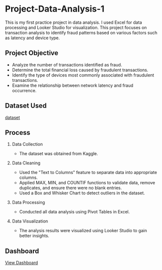 # Project-Data-Analysis-1
This is my first practice project in data analysis. I used Excel for data processing and Looker Studio for visualization. This project focuses on transaction analysis to identify fraud patterns based on various factors such as latency and device type.

## Project Objective
- Analyze the number of transactions identified as fraud.
- Determine the total financial loss caused by fraudulent transactions.
- Identify the type of devices most commonly associated with fraudulent transactions.
- Examine the relationship between network latency and fraud occurrence.

## Dataset Used
<a href="https://github.com/elangherama/Project-Data-Analysis-1/blob/main/transaction_data.csv">dataset<a/>

## Process
1. Data Collection
   - The dataset was obtained from Kaggle.
     
2. Data Cleaning
   - Used the "Text to Columns" feature to separate data into appropriate columns.
   - Applied MAX, MIN, and COUNTIF functions to validate data, remove duplicates, and ensure there were no blank entries.
   - Used a Box and Whisker Chart to detect outliers in the dataset.

3. Data Processing
   - Conducted all data analysis using Pivot Tables in Excel.
     
4. Data Visualization
   - The analysis results were visualized using Looker Studio to gain better insights.

## Dashboard
<a href="https://github.com/elangherama/Project-Data-Analysis-1/blob/main/Project_1_Fraud_Analysis.pdf">View Dashboard<a/>
